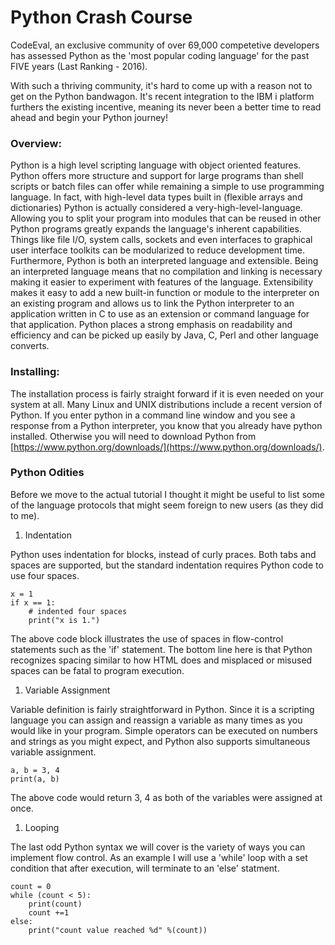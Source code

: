 # Python Crash Course

CodeEval, an exclusive community of over 69,000 competetive developers has assessed Python as the 'most popular coding language' for the past FIVE years \(Last Ranking - 2016\).

With such a thriving community, it's hard to come up with a reason not to get on the Python bandwagon. It's recent integration to the IBM i platform furthers the existing incentive, meaning its never been a better time to read ahead and begin your Python journey!

### Overview:

Python is a high level scripting language with object oriented features. Python offers more structure and support for large programs than shell scripts or batch files can offer while remaining a simple to use programming language. In fact, with high-level data types built in \(flexible arrays and dictionaries\) Python is actually considered a very-high-level-language. Allowing you to split your program into modules that can be reused in other Python programs greatly expands the language's inherent capabilities. Things like file I/O, system calls, sockets and even interfaces to graphical user interface toolkits can be modularized to reduce development time.  Furthermore, Python is both an interpreted language and extensible. Being an interpreted language means that no compilation and linking is necessary making it easier to experiment with features of the language. Extensibility makes it easy to add a new built-in function or module to the interpreter on an existing program and allows us to link the Python interpreter to an application written in C to use as an extension or command language for that application. Python places a strong emphasis on readability and efficiency and can be picked up easily by Java, C, Perl and other language converts.

### Installing:

The installation process is fairly straight forward if it is even needed on your system at all. Many Linux and UNIX distributions include a recent version of Python. If you enter python in a command line window and you see a response from a Python interpreter, you know that you already have python installed. Otherwise you will need to download Python from [https://www.python.org/downloads/](https://www.python.org/downloads/).

### Python Odities

Before we move to the actual tutorial I thought it might be useful to list some of the language protocols that might seem foreign to new users \(as they did to me\).

1. Indentation

Python uses indentation for blocks, instead of curly praces. Both tabs and spaces are supported, but the standard indentation requires Python code to use four spaces.

```
x = 1
if x == 1:
    # indented four spaces
    print("x is 1.")
```

The above code block illustrates the use of spaces in flow-control statements such as the 'if' statement. The bottom line here is that Python recognizes spacing similar to how HTML does and misplaced or misused spaces can be fatal to program execution.

1. Variable Assignment

Variable definition is fairly straightforward in Python. Since it is a scripting language you can assign and reassign a variable as many times as you would like in your program. Simple operators can be executed on numbers and strings as you might expect, and Python also supports simultaneous variable assignment.

```
a, b = 3, 4
print(a, b)
```

The above code would return 3, 4 as both of the variables were assigned at once.

1. Looping

The last odd Python syntax we will cover is the variety of ways you can implement flow control. As an example I will use a 'while' loop with a set condition that after execution, will terminate to an 'else' statment.

```
count = 0
while (count < 5):
    print(count)
    count +=1
else:
    print("count value reached %d" %(count))
```



